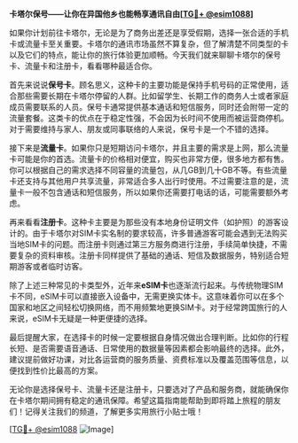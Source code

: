 **卡塔尔保号——让你在异国他乡也能畅享通讯自由[[TG💪+ @esim1088](https://t.me/s/esim1088)]**

如果你计划前往卡塔尔，无论是为了商务出差还是享受假期，选择一张合适的手机卡或流量卡至关重要。卡塔尔的通讯市场虽然不算复杂，但了解清楚不同类型的卡以及它们的特点，能让你的旅行体验更加顺畅。今天我们就来聊聊卡塔尔的保号卡、流量卡和注册卡，看看哪种最适合你。

首先来说说**保号卡**。顾名思义，这种卡的主要功能是保持手机号码的正常使用，适合那些需要长期在卡塔尔停留的人群。比如留学生、长期工作的商务人士或者家庭成员需要联系的人员。保号卡通常提供基本通话和短信服务，同时还会附带一定的流量套餐。这类卡的优点在于稳定性强，不会因为长时间不使用而被运营商停机。对于需要维持与家人、朋友或同事联络的人来说，保号卡是一个不错的选择。

接下来是**流量卡**。如果你只是短期访问卡塔尔，并且主要的需求是上网，那么流量卡可能是你的首选。流量卡的价格相对便宜，购买也非常方便，很多地方都有售。你可以根据自己的需求选择不同容量的流量包，从几GB到几十GB不等。有些流量卡还支持与其他用户共享流量，非常适合多人出行时使用。不过需要注意的是，流量卡一般不包含通话和短信服务，所以如果你还需要打电话的话，可能需要额外考虑。

再来看看**注册卡**。这种卡主要是为那些没有本地身份证明文件（如护照）的游客设计的。由于卡塔尔对SIM卡实名制的要求较高，许多普通游客可能会遇到无法购买当地SIM卡的问题。而注册卡则通过第三方服务商进行注册，手续简单快捷，不需要复杂的资料审核。注册卡同样提供了基础的通话、短信及数据服务，特别适合短期游客或者临时访客。

除了上述三种常见的卡类型外，近年来**eSIM卡**也逐渐流行起来。与传统物理SIM卡不同，eSIM卡可以直接嵌入设备中，无需更换实体卡。这意味着你可以在多个国家和地区之间轻松切换网络，而不用频繁地更换SIM卡。对于经常跨国旅行的人来说，eSIM卡无疑是一种更便捷的选择。

最后提醒大家，在选择卡的时候一定要根据自身情况做出合理判断。比如你的行程长短、是否需要语音通话、日常使用的数据量等因素都会影响最终的选择。此外，建议提前做好功课，对比各运营商的服务质量、资费标准以及覆盖范围等信息，以便找到性价比最高的方案。

无论你是选择保号卡、流量卡还是注册卡，只要选对了产品和服务商，就能确保你在卡塔尔期间拥有稳定的通讯保障。希望这篇指南能帮助到即将踏上旅程的朋友们！记得关注我们的频道，了解更多实用旅行小贴士哦！

[[TG💪+ @esim1088](https://t.me/s/esim1088) ![Image](https://i.postimg.cc/4NQfJmqS/Snipaste-2025-05-13-00-14-12.png)]